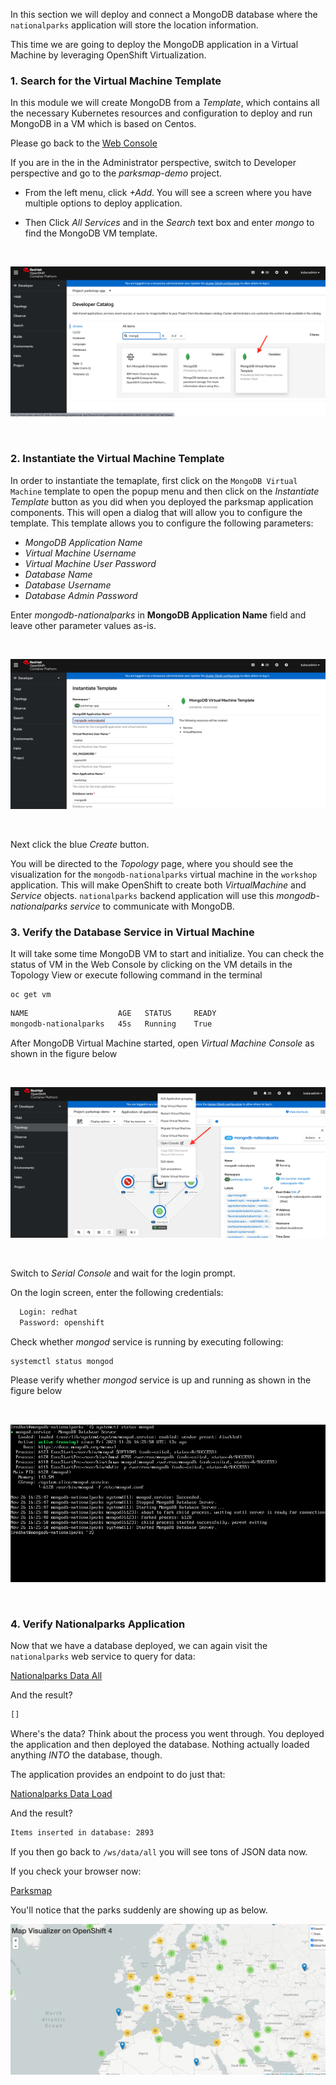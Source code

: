 In this section we will deploy and connect a MongoDB database where the
`nationalparks` application will store the location information.

This time we are going to deploy the MongoDB application in a Virtual Machine 
by leveraging OpenShift Virtualization.   


### 1.  Search for the Virtual Machine Template


In this module we will create MongoDB from a *Template*, which contains all the necessary Kubernetes resources and configuration to deploy and run MongoDB in a VM which is based on Centos.

Please go back to the [Web Console](http://console-openshift-console.{{cluster_subdomain}}/k8s/cluster/projects)

If you are in the in the Administrator perspective, switch to Developer perspective and go to the *parksmap-demo* project. 

- From the left menu, click *+Add*. You will see a screen where you have multiple options to deploy application. 

- Then Click *All Services* and in the *Search* text box and enter *mongo*  to find the MongoDB VM template. 

 <br/>

![Search Template](img/parksmap-mongodb-search.png)  

<br/>

### 2. Instantiate the Virtual Machine Template

In order to instantiate the temaplate, first click on the `MongoDB Virtual Machine` template to open the popup menu 
and then click on the *Instantiate Template* button as you did when you deployed the parksmap application components.
This will open a dialog that will allow you to configure the template. This template allows you to configure the following parameters:

- *MongoDB Application Name*
- *Virtual Machine Username*
- *Virtual Machine User Password*
- *Database Name*
- *Database Username*
- *Database Admin Password*
  
Enter *mongodb-nationalparks* in  **MongoDB Application Name** field and leave other parameter values as-is.
 
 <br/>

![Configure Template](img/parksmap-mongodb-nationalparks.png)  

 <br/>

Next click the blue *Create* button. 

You will be directed to the *Topology* page, where you should see the visualization for the `mongodb-nationalparks` virtual machine in the `workshop` application. 
This will make OpenShift to create both *VirtualMachine* and *Service* objects. `nationalparks` backend application will use this *mongodb-nationalparks service* to communicate with MongoDB.  

### 3. Verify the Database Service in Virtual Machine  

It will take some time MongoDB VM to start and initialize. You can check the status of VM in the Web Console by clicking on the VM  details in the Topology View or execute following command in the terminal 

```execute
oc get vm
```

~~~bash
NAME                    AGE   STATUS     READY
mongodb-nationalparks   45s   Running    True
~~~

After MongoDB Virtual Machine started, open *Virtual Machine Console* as shown in the figure below 

 <br/>

![Open VM Console](img/parksmap-nationalparks-mongodb-console.png)  

 <br/>

Switch to *Serial Console* and wait for the login prompt.

On the login screen, enter the following credentials:

~~~bash
  Login: redhat
  Password: openshift 
~~~

Check whether *mongod* service is running by executing following:

```execute
systemctl status mongod
```

Please verify whether *mongod* service is up and running as shown in the figure below

 <br/>

![MongoDB Service Status](img/parksmap-mongodb-nationalparks-check.png)  

 <br/>

### 4. Verify Nationalparks Application

Now that we have a database deployed, we can again visit the `nationalparks` web
service to query for data:


[Nationalparks Data All](http://nationalparks-parksmap-demo.{{cluster_subdomain}}/ws/data/all)

And the result?
~~~bash
[]
~~~

Where's the data? Think about the process you went through. You deployed the
application and then deployed the database. Nothing actually loaded anything
*INTO* the database, though.

The application provides an endpoint to do just that:

[Nationalparks Data Load](http://nationalparks-parksmap-demo.{{cluster_subdomain}}/ws/data/load)

And the result?

~~~bash
Items inserted in database: 2893
~~~

If you then go back to `/ws/data/all` you will see tons of JSON data now.

If you check your browser now:

[Parksmap](http://parksmap-parksmap-demo.{{cluster_subdomain}})

 You'll notice that the parks suddenly are showing up as below. 
 <br/> 

![Parksmap](img/parksmap-nationalparks-ui.png)  


